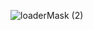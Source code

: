 ![loaderMask (2)](https://github.com/decimoDev/case-study-verdant-vibes/assets/106976520/79f79628-973e-4fad-b485-51cae40779b0)
